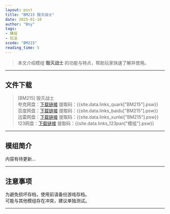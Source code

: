 ```yaml
---
layout: post
title: "BM215 毁灭战士"
date: 2025-01-10
author: "Bny"
tags: 
- 模组
- 玩法
scode: "BM215"
reading_time: 5
---
```


> 本文介绍模组 **毁灭战士** 的功能与特点，帮助玩家快速了解并使用。

---

## 文件下载

> [BM215] 毁灭战士  
夸克网盘：[下载链接]({{site.data.links_quark["BM215"].url}}) 提取码：{{site.data.links_quark["BM215"].psw}}  
百度网盘：[下载链接]({{site.data.links_baidu["BM215"].url}}) 提取码：{{site.data.links_baidu["BM215"].psw}}  
迅雷网盘：[下载链接]({{site.data.links_xunlei["BM215"].url}}) 提取码：{{site.data.links_xunlei["BM215"].psw}}  
123网盘：[下载链接]({{site.data.links_123pan["模组"].url}}) 提取码：{{site.data.links_123pan["模组"].psw}}  

---

## 模组简介

>  
内容有待更新...  

---

## 注意事项

>  
为避免损坏存档，使用前请备份游戏存档。  
可能与其他模组存在冲突，建议单独测试。  

---

